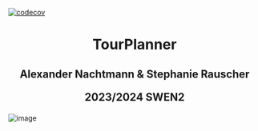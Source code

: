 [![codecov](https://codecov.io/gh/ANcpLua/TourPlanner/branch/main/graph/badge.svg?token=ZU2X7DSLBQ)](https://codecov.io/gh/ANcpLua/TourPlanner?branch=main)
<h1 align="center">TourPlanner</h1>
<h2 align="center">Alexander Nachtmann & Stephanie Rauscher

2023/2024 SWEN2</h2>


![image](https://github.com/ANcpLua/TourPlanner/assets/124206820/05bedfb4-ee7e-4e96-9f6a-ef97436c16c6)
